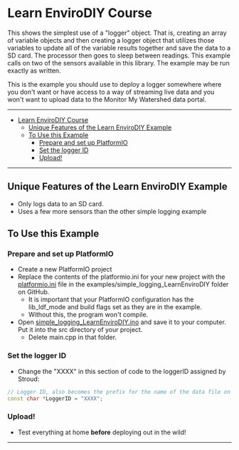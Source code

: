 # Learn EnviroDIY Course<!--! {#example_learn_envirodiy} -->

This shows the simplest use of a "logger" object.
That is, creating an array of variable objects and then creating a logger object that utilizes those variables to update all of the variable results together and save the data to a SD card.
The processor then goes to sleep between readings.
This example calls on two of the sensors available in this library.
The example may be run exactly as written.

This is the example you should use to deploy a logger somewhere where you don't want or have access to a way of streaming live data and you won't want to upload data to the Monitor My Watershed data portal.

_______

<!--! @tableofcontents -->

<!--! @m_footernavigation -->

<!--! @if GITHUB -->

- [Learn EnviroDIY Course](#learn-envirodiy-course)
  - [Unique Features of the Learn EnviroDIY Example](#unique-features-of-the-learn-envirodiy-example)
  - [To Use this Example](#to-use-this-example)
    - [Prepare and set up PlatformIO](#prepare-and-set-up-platformio)
    - [Set the logger ID](#set-the-logger-id)
    - [Upload!](#upload)

<!--! @endif -->

_______

## Unique Features of the Learn EnviroDIY Example<!--! {#example_learn_envirodiy_unique} -->

- Only logs data to an SD card.
- Uses a few more sensors than the other simple logging example

## To Use this Example<!--! {#example_learn_envirodiy_using} -->

### Prepare and set up PlatformIO<!--! {#example_learn_envirodiy_pio} -->

- Create a new PlatformIO project
- Replace the contents of the platformio.ini for your new project with the [platformio.ini](https://raw.githubusercontent.com/EnviroDIY/ModularSensors/master/examples/simple_logging_LearnEnviroDIY/platformio.ini) file in the examples/simple_logging_LearnEnviroDIY folder on GitHub.
  - It is important that your PlatformIO configuration has the lib_ldf_mode and build flags set as they are in the example.
  - Without this, the program won't compile.
- Open [simple_logging_LearnEnviroDIY.ino](https://raw.githubusercontent.com/EnviroDIY/ModularSensors/master/examples/simple_logging_LearnEnviroDIY/simple_logging_LearnEnviroDIY.ino) and save it to your computer.  Put it into the src directory of your project.
  - Delete main.cpp in that folder.

### Set the logger ID<!--! {#example_learn_envirodiy_logger_id} -->

- Change the "XXXX" in this section of code to the loggerID assigned by Stroud:

```cpp
// Logger ID, also becomes the prefix for the name of the data file on SD card
const char *LoggerID = "XXXX";
```

### Upload!<!--! {#example_learn_envirodiy_upload} -->

- Test everything at home **before** deploying out in the wild!

_______

<!--! @section example_learn_envirodiy_pio_config PlatformIO Configuration -->

<!--! @include{lineno} simple_logging_LearnEnviroDIY/platformio.ini -->

<!--! @section example_learn_envirodiy_code The Complete Code -->

<!--! @include{lineno} simple_logging_LearnEnviroDIY/simple_logging_LearnEnviroDIY.ino -->
